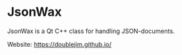 # JsonWax
JsonWax is a Qt C++ class for handling JSON-documents.

Website: https://doublejim.github.io/
